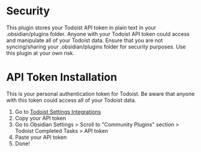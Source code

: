 # Security

This plugin stores your Todoist API token in plain text in your .obsidian/plugins folder. Anyone with your Todoist API token could access and manipulate all of your Todoist data. Ensure that you are not syncing/sharing your .obsidian/plugins folder for security purposes. Use this plugin at your own risk.

# API Token Installation

This is your personal authentication token for Todoist. Be aware that anyone with this token could access all of your Todoist data.

1. Go to [Todoist Settings Integrations](https://todoist.com/prefs/integrations)
2. Copy your API token
3. Go to Obsidian Settings > Scroll to "Community Plugins" section > Todoist Completed Tasks > API token
4. Paste your API token
5. Done!
